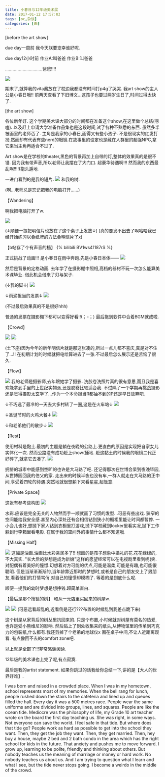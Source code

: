```yaml
---
title: 小春日与12年级美术展
date: 2017-01-12 17:57:03
tags: [oc,杂谈]
categories: [画]
---
```

[before the art show]

due day一周前
我今天朕要宠幸谁好呢.

due day12小时前
作业A:叫爸爸
作业B:叫爸爸

…………………………爸爸!!!!

<a data-fancybox="gallery" href="P026_2.jpg"><img src="P026_2.jpg"></a>

期末了,就算我的vita酱放在了枕边我都没有时间打p4g了哭哭.
我art show的主人公是小春日哦!!
前两天查看了下旧博文…这孩子也要过两岁生日了,时间过得太快了.


[the art show]


各位新年好.
这个学期美术课大部分的时间都在准备这个show,在这里做个总结(唠嗑).
以及赶上申请大学准备作品集也是这段时间,试了各种不熟悉的东西.
虽然多半被画室的老师否了.
主角是我家的小春日,画得又有些小孩子.
不是很现实的红发打扮,然而却有代表有些nerd的眼镜.在故事里的设定也是藏在人群里的超强NPC,拿它来当主角再适合不过了.

Art show是在学校的theater,黑色的背景再加上自带的灯,整体的效果真的是很不错.
因为我有带声音,所以老师让我摆在了大门口.
超豪华待遇啊!!!
然而我的东西最乱啊!!!!(抱头遁地.

一进门看到的是我的短片.
<a data-fancybox="gallery" href="P026_3.jpg"><img src="P026_3.jpg"></a>
和我的树.

(啊…老师总是忘记把我的电脑打开……)


【Wandering】


啊我把电脑打开了w.

<a data-fancybox="gallery" href="P026_4.jpg"><img src="P026_4.jpg"></a>

(↓顺便一提把明信片也放在了这个桌子上发放↓)
(真的要发不出去了啊哈哈我已经开始练习以叠纸牌的方法叠明信片了x)

【b站存了个有声音的档】
{% bilibili BV1ws41187rS %}

正式挑战了动画!!!
是小春日在雨中奔跑.先是小春日本体——
<a data-fancybox="gallery" href="P026_run.gif"><img src="P026_run.gif"></a>

然后是背景的定格动画.
去年学了在摄影棚中照相,高档的器材不玩一次怎么能算美术课毕业.
借此机会借来了灯与架子.

(↓我的脚↓)
<a data-fancybox="gallery" href="P026_5.jpg"><img src="P026_5.jpg"></a>

↓雨滴担当的发票↓
<a data-fancybox="gallery" href="P026_6.jpg"><img src="P026_6.jpg"></a>

(不过最后效果真的不是很好hhh)

普通的发票在摄影棚下都可以变得好看!!(；-；)
最后拖到软件中合着BGM就成啦.


【Crowd】


<a data-fancybox="gallery" href="P026_1.jpg"><img src="P026_1.jpg"></a>
<a data-fancybox="gallery" href="P026_7.jpg"><img src="P026_7.jpg"></a>

(土下座)因为今年的新年明信片就是那这张凑的,所以一点儿都不喜庆,真是对不住了…!!
在初期计划的时候就把电绘算进去了一张.不过最后怎么展示还是苦恼了很久.


【Flow】

<a data-fancybox="gallery" href="P026_8.jpg"><img src="P026_8.jpg"></a>
我的老师是摄影师,去年跟她学了摄影.
洗胶卷洗照片真的很有意思,而且我是喜欢能拿到手里的上世纪实物派,还是胶卷比较适合我.
不过隔了一个学期再挑战摄影还是觉得摄影太玄学了…作为一个本命担当R都抽不到的P还是早日放弃吧.


↓不巧选了最冷的一天去大多村转了一圈,这是在火车站↓
<a data-fancybox="gallery" href="P026_9.jpg"><img src="P026_9.jpg"></a>

↓圣诞节时的火鸡大餐↓
<a data-fancybox="gallery" href="P026_10.jpg"><img src="P026_10.jpg"></a>

↓和老弟他们的散步↓
<a data-fancybox="gallery" href="P026_11.jpg"><img src="P026_11.jpg"></a>


【Rest】


使用材料是黏土.最初的主题是躺在夜晚的公路上.更直白的原因是实现把自家女儿实体化一次.
然而公路没有成功赶上show(捶地.
赶这黏土的时候我的眼镜二代正好碎了,就拿它去凑了.
<a data-fancybox="gallery" href="P026_12.jpg"><img src="P026_12.jpg"></a>

拥挤的城市中能感到空旷的也许是大马路了吧.
还记得那次在世博会呆到夜晚毕园,从世博园回我的伯父的家.
走出来的时候半夜也没有车,一群人就走在大马路的正中间,享受着四轮的待遇.突然地就很想躺下来看星星,超惬意.


【Private Space】


这张有参考些构图
<a data-fancybox="gallery" href="P026_13.jpg"><img src="P026_13.jpg"></a>

水彩.应该是完全无关的人物然而手一顺就画了习惯的发型…可恶有些出戏.
狭窄的空间能给我安全感.甚至内心深处还有会相信钻到狭小的橱柜里能让时间都暂停.
一小会儿也好,想抛下家人钻到衣橱里打游戏,抛下学校藏到locker里看实况,抛下工作躲到行李箱里看电影.
在属于我的空间外的事情什么都不知道哦.


【Missing Half】


<a data-fancybox="gallery" href="P026_14.jpg"><img src="P026_14.jpg"></a>
这幅是油画.油画比水彩亲民多了!!
想画的是孩子想象中婚礼的花.花花绿绿的,不大真实.
"长大后的梦想是成为新娘"这样的愿望经常可以在电视剧里看到呢(笑.
对配偶有着美好的憧憬.幻想着对方可能的优点,可能是温柔,可能是有趣,也可能很聪明.
但是当渐渐渐渐的,当年龄靠近那时的梦想时,或者是自己的朋友交上了男朋友,看着他们的打情骂俏,对自己的憧憬却模糊了.
等着的是到底什么呢.

顺便一提我的幼时梦想是想挣钱.超简单直白.


【最后是那个抢镜的树】
和从一元店里买回来的树屋w.

<a data-fancybox="gallery" href="P026_15.jpg"><img src="P026_15.jpg"></a>
<a data-fancybox="gallery" href="P026_16.jpg"><img src="P026_16.jpg"></a>
(可恶远看超乱的,近看倒是还行???布置的时候乱到我差点跪下来)

这个树是从家背后的树丛里抗回来的.
只是个布置,小时候就对树屋有莫名的热爱,也许是受小熊维尼的影响.
然后贴上了到处收集来的纸头,从博物馆里的传单到巧克力的包装纸,什么都有.我还剪掉了个老弟的地球仪x
围在桌子中间,不让人近距离观看.
有点像回不去的comfort zone吧.



以上就是全部了!!!非常感谢阅读.




12年级的美术课也上完了呢,有点寂寞.

最后是我的artist statement.
如果你跳过的话我给你总结一下,讲的是【大人的世界好难】.


I was born and raised in a crowded place.
When I was in my hometown, school represents most of my memories.
When the bell rang for lunch, people rushed down the stairs to the cafeteria and lined up and queues filled the hall. Every day it was a 500 metres race.
People wear the same uniforms and are divided into groups, lines, and squares.
People are like the ocean tide.
Mediocre was the philosophy of life, my Grade 10 art teacher wrote on the board the first day teaching us. She was right, in some ways. Not everyone can save the world.
I feel safe in that tide.
But where does that tide go?
People work as hard as possible to get into the school they want. Then, they get the job they want. Then, they get married. Then, hey buy a house, maybe 2 bed and 2 bath condo in the area which has the right school for kids in the future.
That anxiety and pushes me to move forward.
I grow up, learning to be polite, friendly and thinking about others. But nobody teaches us the meaning of marriage or money or hard work. No nobody teaches us about us.
And I am trying to question what I learn and what I see, but the tide never stops going.
I become a weirdo in the middle of the crowd.

